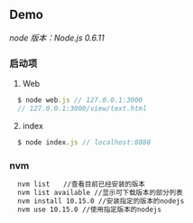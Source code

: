 ## Demo

*node 版本：Node.js 0.6.11*

### 启动项

1. Web
``` javascript
  $ node web.js // 127.0.0.1:3000
  // 127.0.0.1:3000/view/text.html
```
2. index
``` javascript
  $ node index.js // localhost:8888
```

### nvm

``` bash
  nvm list　　//查看目前已经安装的版本
  nvm list available //显示可下载版本的部分列表
  nvm install 10.15.0 //安装指定的版本的nodejs
  nvm use 10.15.0 //使用指定版本的nodejs
```
